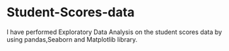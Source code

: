 # Student-Scores-data
I have performed Exploratory Data Analysis on the student scores data by using pandas,Seaborn and Matplotlib library.
